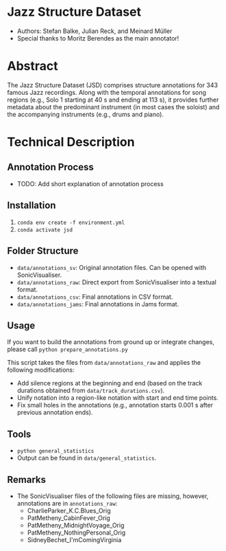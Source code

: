 # Jazz Structure Dataset

* Authors: Stefan Balke, Julian Reck, and Meinard Müller
* Special thanks to Moritz Berendes as the main annotator!

# Abstract

The Jazz Structure Dataset (JSD) comprises structure annotations for 343
famous Jazz recordings. Along with the temporal annotations for song
regions (e.g., Solo 1 starting at 40 s and ending at 113 s), it provides
further metadata about the predominant instrument (in most cases the soloist)
and the accompanying instruments (e.g., drums and piano).

# Technical Description

## Annotation Process

* TODO: Add short explanation of annotation process

## Installation

1. `conda env create -f environment.yml`
2. `conda activate jsd`

## Folder Structure

* `data/annotations_sv`: Original annotation files. Can be opened with SonicVisualiser.
* `data/annotations_raw`: Direct export from SonicVisualiser into a textual format.
* `data/annotations_csv`: Final annotations in CSV format.
* `data/annotations_jams`: Final annotations in Jams format.

## Usage

If you want to build the annotations from ground up or integrate changes,
please call `python prepare_annotations.py`

This script takes the files from `data/annotations_raw` and applies the following modifications:

 * Add silence regions at the beginning and end (based on the track durations obtained from `data/track_durations.csv`).
 * Unify notation into a region-like notation with start and end time points.
 * Fix small holes in the annotations (e.g., annotation starts 0.001 s after previous annotation ends).

## Tools

* `python general_statistics`
* Output can be found in `data/general_statistics`.

## Remarks

* The SonicVisualiser files of the following files are missing, however, annotations are in `annotations_raw`:
  - CharlieParker_K.C.Blues_Orig
  - PatMetheny_CabinFever_Orig
  - PatMetheny_MidnightVoyage_Orig
  - PatMetheny_NothingPersonal_Orig
  - SidneyBechet_I'mComingVirginia
